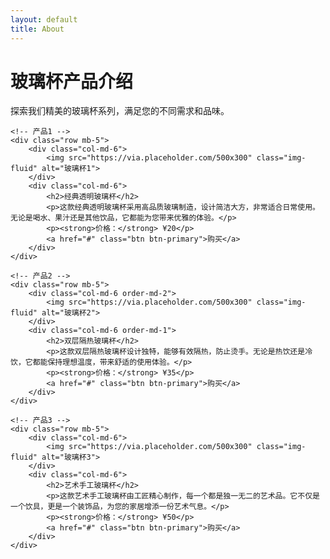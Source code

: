 ```yaml
---
layout: default
title: About
---
```

 <!-- 产品介绍 -->
<div class="container mt-5">
    <div class="text-center mb-4">
        <h1 class="display-4">玻璃杯产品介绍</h1>
        <p class="lead">探索我们精美的玻璃杯系列，满足您的不同需求和品味。</p>
    </div>

    <!-- 产品1 -->
    <div class="row mb-5">
        <div class="col-md-6">
            <img src="https://via.placeholder.com/500x300" class="img-fluid" alt="玻璃杯1">
        </div>
        <div class="col-md-6">
            <h2>经典透明玻璃杯</h2>
            <p>这款经典透明玻璃杯采用高品质玻璃制造，设计简洁大方，非常适合日常使用。无论是喝水、果汁还是其他饮品，它都能为您带来优雅的体验。</p>
            <p><strong>价格：</strong> ¥20</p>
            <a href="#" class="btn btn-primary">购买</a>
        </div>
    </div>

    <!-- 产品2 -->
    <div class="row mb-5">
        <div class="col-md-6 order-md-2">
            <img src="https://via.placeholder.com/500x300" class="img-fluid" alt="玻璃杯2">
        </div>
        <div class="col-md-6 order-md-1">
            <h2>双层隔热玻璃杯</h2>
            <p>这款双层隔热玻璃杯设计独特，能够有效隔热，防止烫手。无论是热饮还是冷饮，它都能保持理想温度，带来舒适的使用体验。</p>
            <p><strong>价格：</strong> ¥35</p>
            <a href="#" class="btn btn-primary">购买</a>
        </div>
    </div>

    <!-- 产品3 -->
    <div class="row mb-5">
        <div class="col-md-6">
            <img src="https://via.placeholder.com/500x300" class="img-fluid" alt="玻璃杯3">
        </div>
        <div class="col-md-6">
            <h2>艺术手工玻璃杯</h2>
            <p>这款艺术手工玻璃杯由工匠精心制作，每一个都是独一无二的艺术品。它不仅是一个饮具，更是一个装饰品，为您的家居增添一份艺术气息。</p>
            <p><strong>价格：</strong> ¥50</p>
            <a href="#" class="btn btn-primary">购买</a>
        </div>
    </div>
</div>